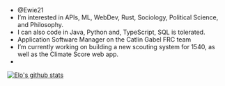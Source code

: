 - @Ewie21
- I’m interested in APIs, ML, WebDev, Rust, Sociology, Political Science, and Philosophy.
- I can also code in Java, Python and, TypeScript, SQL is tolerated.
- Application Software Manager on the Catlin Gabel FRC team
- I’m currently working on building a new scouting system for 1540, as well as the Climate Score web app.
- 
[![Elo's github stats](https://github-readme-stats.vercel.app/api?username=Ewie21)](https://github.com/Ewie21/github-readme-stats)


<!---
Ewie21/Ewie21 is a ✨ special ✨ repository because its `README.md` (this file) appears on your GitHub profile.
You can click the Preview link to take a look at your changes.
--->
